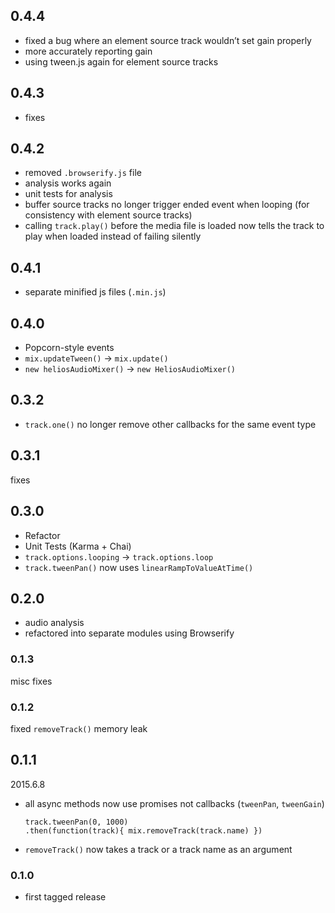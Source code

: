 ## 0.4.4

- fixed a bug where an element source track wouldn’t set gain properly
- more accurately reporting gain
- using tween.js again for element source tracks

## 0.4.3

- fixes

## 0.4.2

- removed `.browserify.js` file
- analysis works again
- unit tests for analysis
- buffer source tracks no longer trigger ended event when looping (for consistency with element source tracks)
- calling `track.play()` before the media file is loaded now tells the track to play when loaded instead of failing silently

## 0.4.1

- separate minified js files (`.min.js`)

## 0.4.0

- Popcorn-style events
- `mix.updateTween()` &rarr; `mix.update()`
- `new heliosAudioMixer()` &rarr; `new HeliosAudioMixer()`

## 0.3.2

- `track.one()` no longer remove other callbacks for the same event type

## 0.3.1

fixes

## 0.3.0

- Refactor
- Unit Tests (Karma + Chai)
- `track.options.looping` &rarr; `track.options.loop`
- `track.tweenPan()` now uses `linearRampToValueAtTime()`

## 0.2.0

- audio analysis
- refactored into separate modules using Browserify

### 0.1.3

misc fixes

### 0.1.2

fixed `removeTrack()` memory leak

## 0.1.1

2015.6.8

- all async methods now use promises not callbacks (`tweenPan`, `tweenGain`)

  ```
  track.tweenPan(0, 1000)
  .then(function(track){ mix.removeTrack(track.name) })
  ```

- `removeTrack()` now takes a track or a track name as an argument

### 0.1.0

- first tagged release